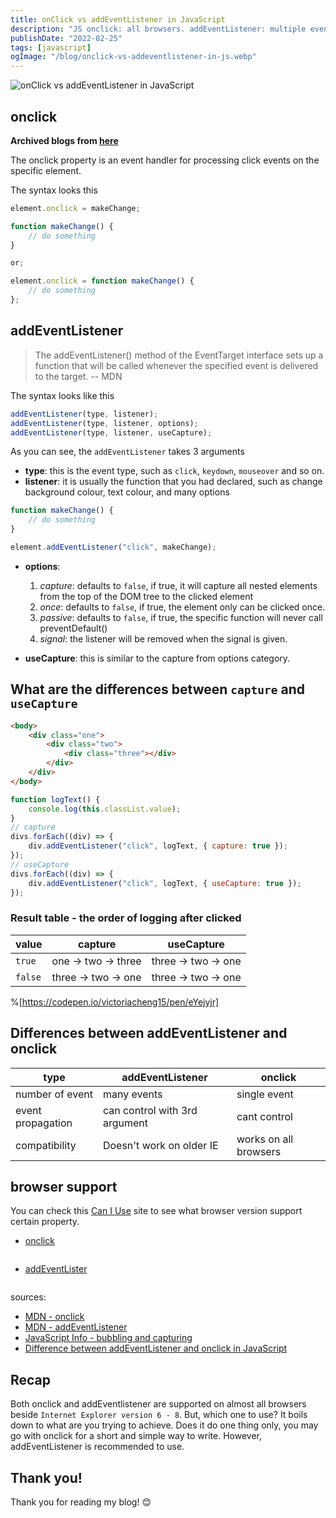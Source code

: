 ```yaml
---
title: onClick vs addEventListener in JavaScript
description: "JS onclick: all browsers. addEventListener: multiple events but not in older IE"
publishDate: "2022-02-25"
tags: [javascript]
ogImage: "/blog/onclick-vs-addeventlistener-in-js.webp"
---
```


![onClick vs addEventListener in JavaScript](/blog/onclick-vs-addeventlistener-in-js.webp)

## onclick

**Archived blogs from [here](https://victoriacheng15.hashnode.dev/onclick-vs-addeventlistener-in-javascript)**

The onclick property is an event handler for processing click events on the specific element.

The syntax looks this

```js
element.onclick = makeChange;

function makeChange() {
	// do something
}

or;

element.onclick = function makeChange() {
	// do something
};
```

## addEventListener

> The addEventListener() method of the EventTarget interface sets up a function that will be called whenever the specified event is delivered to the target. -- MDN

The syntax looks like this

```js
addEventListener(type, listener);
addEventListener(type, listener, options);
addEventListener(type, listener, useCapture);
```

As you can see, the `addEventListener` takes 3 arguments

- **type**: this is the event type, such as `click`, `keydown`, `mouseover` and so on.
- **listener**: it is usually the function that you had declared, such as change background colour, text colour, and many options

```js
function makeChange() {
	// do something
}

element.addEventListener("click", makeChange);
```

- **options**:

  1. _capture_: defaults to `false`, if true, it will capture all nested elements from the top of the DOM tree to the clicked element
  2. _once_: defaults to `false`, if true, the element only can be clicked once.
  3. _passive_: defaults to `false`, if true, the specific function will never call preventDefault()
  4. _signal_: the listener will be removed when the signal is given.

- **useCapture**: this is similar to the capture from options category.

## What are the differences between `capture` and `useCapture`

```html
<body>
	<div class="one">
		<div class="two">
			<div class="three"></div>
		</div>
	</div>
</body>
```

```js
function logText() {
	console.log(this.classList.value);
}
// capture
divs.forEach((div) => {
	div.addEventListener("click", logText, { capture: true });
});
// useCapture
divs.forEach((div) => {
	div.addEventListener("click", logText, { useCapture: true });
});
```

### Result table - the order of logging after clicked

| value   | capture             | useCapture          |
| ------- | ------------------- | ------------------- |
| `true`  | one -> two -> three | three -> two -> one |
| `false` | three -> two -> one | three -> two -> one |

%[https://codepen.io/victoriacheng15/pen/eYejyjr]

## Differences between addEventListener and onclick

| type              | addEventListener              | onclick               |
| ----------------- | ----------------------------- | --------------------- |
| number of event   | many events                   | single event          |
| event propagation | can control with 3rd argument | cant control          |
| compatibility     | Doesn't work on older IE      | works on all browsers |

## browser support

You can check this [Can I Use](https://caniuse.com/) site to see what browser version support certain property.

- [onclick](https://caniuse.com/?search=onclick)

<img src="https://cdn.hashnode.com/res/hashnode/image/upload/v1645650000185/YOdNQ_WiR.png" alt="">

- [addEventLister](https://caniuse.com/?search=addeventlistener)

<img src="https://cdn.hashnode.com/res/hashnode/image/upload/v1645649826103/R9qluuUoj.png" alt="">

sources:

- [MDN - onclick](https://developer.mozilla.org/en-US/docs/Web/API/GlobalEventHandlers/onclick)
- [MDN - addEventListener](https://developer.mozilla.org/en-US/docs/Web/API/EventTarget/addEventListener)
- [JavaScript Info - bubbling and capturing](https://javascript.info/bubbling-and-capturing#capturing)
- [Difference between addEventListener and onclick in JavaScript](https://www.geeksforgeeks.org/difference-between-addeventlistener-and-onclick-in-javascript/)

## Recap

Both onclick and addEventlistener are supported on almost all browsers beside `Internet Explorer version 6 - 8`. But, which one to use? It boils down to what are you trying to achieve. Does it do one thing only, you may go with onclick for a short and simple way to write. However, addEventListener is recommended to use.

## Thank you!

Thank you for reading my blog! 😊

